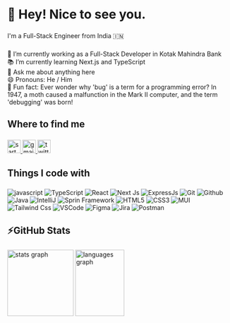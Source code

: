 <h1 align="left">👋 Hey! Nice to see you.</h1>

###

<p align="left">I'm a Full-Stack Engineer from India 🇮🇳</p>

###

<p align="left">💼 I’m currently working as a Full-Stack Developer in Kotak Mahindra Bank<br>📚  I’m currently learning Next.js and TypeScript<br>💬 Ask me about anything here<br>😄 Pronouns: He / Him<br>🎲 Fun fact: Ever wonder why 'bug' is a term for a programming error? In 1947, a moth caused a malfunction in the Mark II computer, and the term 'debugging' was born!</p>

###

<h2 align="left">Where to find me</h2>

###

<div align="left">
  <a href="https://linkedin.com/in/sarthak-vijay" target="blank">
    <img src="https://img.shields.io/badge/linkedin-%230077B5.svg?style=for-the-badge&logo=linkedin&logoColor=white" alt="sarthak-vijay" height="30"/>
  </a>
  <a href="mailto:vsarthakvijay@gmail.com" target="_blank">
    <img src="https://img.shields.io/badge/Gmail-D14836?style=for-the-badge&logo=gmail&logoColor=white" height="30" alt="gmail logo"  />
  </a>
  <img src="https://img.shields.io/static/v1?message=Twitter&logo=twitter&label=&color=1DA1F2&logoColor=white&labelColor=&style=for-the-badge" height="30" alt="twitter logo"  />
</div>

###

<h2 align="left">Things I code with</h2>

###

<div align="left">
 <img src="https://img.shields.io/badge/javascript-%23323330.svg?style=for-the-badge&logo=javascript&logoColor=%23F7DF1E" alt="javascript" />
   <img src="https://img.shields.io/badge/typescript-%23007ACC.svg?style=for-the-badge&logo=typescript&logoColor=white" alt="TypeScript" />
   <img src="https://img.shields.io/badge/react-%2320232a.svg?style=for-the-badge&logo=react&logoColor=%2361DAFB" alt="React" />
   <img src="https://img.shields.io/badge/Next-black?style=for-the-badge&logo=next.js&logoColor=white" alt="Next Js" />
   <img src="https://img.shields.io/badge/express.js-%23404d59.svg?style=for-the-badge&logo=express&logoColor=%2361DAFB" alt="ExpressJs" />
   <img src="https://img.shields.io/badge/git-%23F05033.svg?style=for-the-badge&logo=git&logoColor=white" alt="Git" />
   <img src="https://img.shields.io/badge/github-%23121011.svg?style=for-the-badge&logo=github&logoColor=white" alt="Github" />
   <img src="https://img.shields.io/badge/java-%23ED8B00.svg?style=for-the-badge&logo=openjdk&logoColor=white" alt="Java" />
   <img src="https://img.shields.io/badge/IntelliJIDEA-000000.svg?style=for-the-badge&logo=intellij-idea&logoColor=white" alt="IntelliJ" />
   <img src="https://img.shields.io/badge/spring-%236DB33F.svg?style=for-the-badge&logo=spring&logoColor=white" alt="Sprin Framework" />
   <img src="https://img.shields.io/badge/html5-%23E34F26.svg?style=for-the-badge&logo=html5&logoColor=white" alt="HTML5" />
   <img src="https://img.shields.io/badge/css3-%231572B6.svg?style=for-the-badge&logo=css3&logoColor=white" alt="CSS3" />
   <img src="https://img.shields.io/badge/MUI-%230081CB.svg?style=for-the-badge&logo=mui&logoColor=white" alt="MUI" />
   <img src="https://img.shields.io/badge/tailwindcss-%2338B2AC.svg?style=for-the-badge&logo=tailwind-css&logoColor=white" alt="Tailwind Css" />
   <img src="https://img.shields.io/badge/Visual%20Studio%20Code-0078d7.svg?style=for-the-badge&logo=visual-studio-code&logoColor=white" alt="VSCode" />
   <img src="https://img.shields.io/badge/figma-%23F24E1E.svg?style=for-the-badge&logo=figma&logoColor=white" alt="Figma" />
   <img src="https://img.shields.io/badge/jira-%230A0FFF.svg?style=for-the-badge&logo=jira&logoColor=white" alt="Jira" />
   <img src="https://img.shields.io/badge/Postman-FF6C37?style=for-the-badge&logo=postman&logoColor=white" alt="Postman" />
</div>

###

<h2 align="left">⚡GitHub Stats</h2>

###

<div align="left">
  <img src="https://github-readme-stats.vercel.app/api?username=sarthakvijayvargiya&hide_title=false&hide_rank=false&show_icons=true&include_all_commits=true&count_private=true&disable_animations=false&theme=dark&locale=en&hide_border=true&order=1" height="150" alt="stats graph" />
  <img src="https://github-readme-stats.vercel.app/api/top-langs?username=sarthakvijayvargiya&locale=en&hide_title=false&layout=compact&card_width=320&langs_count=7&theme=dark&hide_border=true" height="150" alt="languages graph"  width="47%" />
</div>

###
